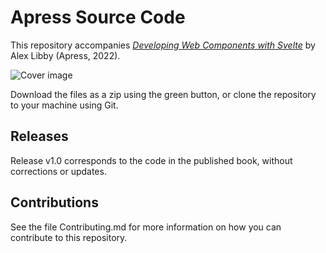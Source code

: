 # Apress Source Code

This repository accompanies [*Developing Web Components with Svelte*](https://www.link.springer.com/book/10.1007/978-1-4842-9039-2) by Alex Libby (Apress, 2022).

[comment]: #cover
![Cover image](978-1-4842-9038-5.jpg)

Download the files as a zip using the green button, or clone the repository to your machine using Git.

## Releases

Release v1.0 corresponds to the code in the published book, without corrections or updates.

## Contributions

See the file Contributing.md for more information on how you can contribute to this repository.